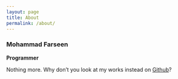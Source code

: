 ```yaml
---
layout: page
title: About
permalink: /about/
---
```


### Mohammad Farseen

**Programmer**

Nothing more. Why don’t you look at my works instead on [Github](https://github.com/farseenmanekhan1232)?
